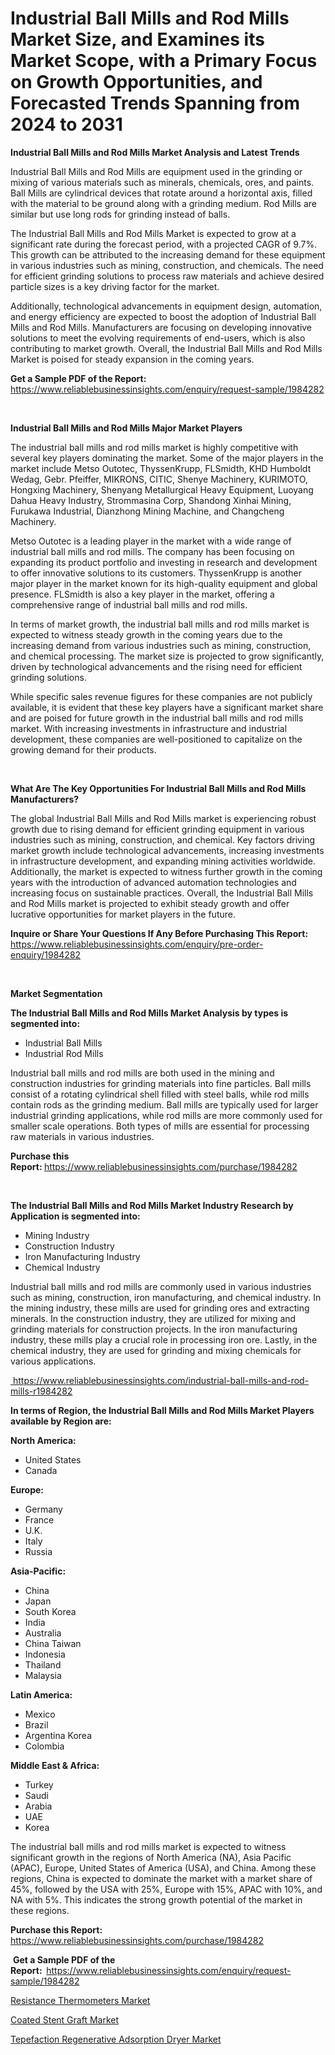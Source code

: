<p><h1>Industrial Ball Mills and Rod Mills Market Size, and Examines its Market Scope, with a Primary Focus on Growth Opportunities, and Forecasted Trends Spanning from 2024 to 2031</h1></p><p><strong>Industrial Ball Mills and Rod Mills Market Analysis and Latest Trends</strong></p>
<p><p>Industrial Ball Mills and Rod Mills are equipment used in the grinding or mixing of various materials such as minerals, chemicals, ores, and paints. Ball Mills are cylindrical devices that rotate around a horizontal axis, filled with the material to be ground along with a grinding medium. Rod Mills are similar but use long rods for grinding instead of balls.</p><p>The Industrial Ball Mills and Rod Mills Market is expected to grow at a significant rate during the forecast period, with a projected CAGR of 9.7%. This growth can be attributed to the increasing demand for these equipment in various industries such as mining, construction, and chemicals. The need for efficient grinding solutions to process raw materials and achieve desired particle sizes is a key driving factor for the market.</p><p>Additionally, technological advancements in equipment design, automation, and energy efficiency are expected to boost the adoption of Industrial Ball Mills and Rod Mills. Manufacturers are focusing on developing innovative solutions to meet the evolving requirements of end-users, which is also contributing to market growth. Overall, the Industrial Ball Mills and Rod Mills Market is poised for steady expansion in the coming years.</p></p>
<p><strong>Get a Sample PDF of the Report:&nbsp;</strong> <a href="https://www.reliablebusinessinsights.com/enquiry/request-sample/1984282">https://www.reliablebusinessinsights.com/enquiry/request-sample/1984282</a></p>
<p>&nbsp;</p>
<p><strong>Industrial Ball Mills and Rod Mills Major Market Players</strong></p>
<p><p>The industrial ball mills and rod mills market is highly competitive with several key players dominating the market. Some of the major players in the market include Metso Outotec, ThyssenKrupp, FLSmidth, KHD Humboldt Wedag, Gebr. Pfeiffer, MIKRONS, CITIC, Shenye Machinery, KURIMOTO, Hongxing Machinery, Shenyang Metallurgical Heavy Equipment, Luoyang Dahua Heavy Industry, Strommasina Corp, Shandong Xinhai Mining, Furukawa Industrial, Dianzhong Mining Machine, and Changcheng Machinery.</p><p>Metso Outotec is a leading player in the market with a wide range of industrial ball mills and rod mills. The company has been focusing on expanding its product portfolio and investing in research and development to offer innovative solutions to its customers. ThyssenKrupp is another major player in the market known for its high-quality equipment and global presence. FLSmidth is also a key player in the market, offering a comprehensive range of industrial ball mills and rod mills.</p><p>In terms of market growth, the industrial ball mills and rod mills market is expected to witness steady growth in the coming years due to the increasing demand from various industries such as mining, construction, and chemical processing. The market size is projected to grow significantly, driven by technological advancements and the rising need for efficient grinding solutions.</p><p>While specific sales revenue figures for these companies are not publicly available, it is evident that these key players have a significant market share and are poised for future growth in the industrial ball mills and rod mills market. With increasing investments in infrastructure and industrial development, these companies are well-positioned to capitalize on the growing demand for their products.</p></p>
<p>&nbsp;</p>
<p><strong>What Are The Key Opportunities For Industrial Ball Mills and Rod Mills Manufacturers?</strong></p>
<p><p>The global Industrial Ball Mills and Rod Mills market is experiencing robust growth due to rising demand for efficient grinding equipment in various industries such as mining, construction, and chemical. Key factors driving market growth include technological advancements, increasing investments in infrastructure development, and expanding mining activities worldwide. Additionally, the market is expected to witness further growth in the coming years with the introduction of advanced automation technologies and increasing focus on sustainable practices. Overall, the Industrial Ball Mills and Rod Mills market is projected to exhibit steady growth and offer lucrative opportunities for market players in the future.</p></p>
<p><strong>Inquire or Share Your Questions If Any Before Purchasing This Report:</strong> <a href="https://www.reliablebusinessinsights.com/enquiry/pre-order-enquiry/1984282">https://www.reliablebusinessinsights.com/enquiry/pre-order-enquiry/1984282</a></p>
<p>&nbsp;</p>
<p><strong>Market Segmentation</strong></p>
<p><strong>The Industrial Ball Mills and Rod Mills Market Analysis by types is segmented into:</strong></p>
<p><ul><li>Industrial Ball Mills</li><li>Industrial Rod Mills</li></ul></p>
<p><p>Industrial ball mills and rod mills are both used in the mining and construction industries for grinding materials into fine particles. Ball mills consist of a rotating cylindrical shell filled with steel balls, while rod mills contain rods as the grinding medium. Ball mills are typically used for larger industrial grinding applications, while rod mills are more commonly used for smaller scale operations. Both types of mills are essential for processing raw materials in various industries.</p></p>
<p><strong>Purchase this Report:&nbsp;</strong><a href="https://www.reliablebusinessinsights.com/purchase/1984282">https://www.reliablebusinessinsights.com/purchase/1984282</a></p>
<p>&nbsp;</p>
<p><strong>The Industrial Ball Mills and Rod Mills Market Industry Research by Application is segmented into:</strong></p>
<p><ul><li>Mining Industry</li><li>Construction Industry</li><li>Iron Manufacturing Industry</li><li>Chemical Industry</li></ul></p>
<p><p>Industrial ball mills and rod mills are commonly used in various industries such as mining, construction, iron manufacturing, and chemical industry. In the mining industry, these mills are used for grinding ores and extracting minerals. In the construction industry, they are utilized for mixing and grinding materials for construction projects. In the iron manufacturing industry, these mills play a crucial role in processing iron ore. Lastly, in the chemical industry, they are used for grinding and mixing chemicals for various applications.</p></p>
<p><a href="https://www.reliablebusinessinsights.com/industrial-ball-mills-and-rod-mills-r1984282">&nbsp;https://www.reliablebusinessinsights.com/industrial-ball-mills-and-rod-mills-r1984282</a></p>
<p><strong>In terms of Region, the Industrial Ball Mills and Rod Mills Market Players available by Region are:</strong></p>
<p>
    <p> <strong> North America: </strong>
        <ul>
            <li>United States</li>
            <li>Canada</li>
        </ul>
        </p> 
    <p> <strong> Europe: </strong>
        <ul>
            <li>Germany</li>
            <li>France</li>
            <li>U.K.</li>
            <li>Italy</li>
            <li>Russia</li>
        </ul>
        </p> 
    <p> <strong> Asia-Pacific: </strong>
        <ul>
            <li>China</li>
            <li>Japan</li>
            <li>South Korea</li>
            <li>India</li>
            <li>Australia</li>
            <li>China Taiwan</li>
            <li>Indonesia</li>
            <li>Thailand</li>
            <li>Malaysia</li>
        </ul>
        </p> 
    <p> <strong> Latin America: </strong>
        <ul>
            <li>Mexico</li>
            <li>Brazil</li>
            <li>Argentina Korea</li>
            <li>Colombia</li>
        </ul>
        </p> 
    <p> <strong> Middle East & Africa: </strong>
        <ul>
            <li>Turkey</li>
            <li>Saudi</li>
            <li>Arabia</li>
            <li>UAE</li>
            <li>Korea</li>
        </ul>
    </p>
    </p>
<p><p>The industrial ball mills and rod mills market is expected to witness significant growth in the regions of North America (NA), Asia Pacific (APAC), Europe, United States of America (USA), and China. Among these regions, China is expected to dominate the market with a market share of 45%, followed by the USA with 25%, Europe with 15%, APAC with 10%, and NA with 5%. This indicates the strong growth potential of the market in these regions.</p></p>
<p><strong>Purchase this Report: </strong><a href="https://www.reliablebusinessinsights.com/purchase/1984282">https://www.reliablebusinessinsights.com/purchase/1984282</a></p>
<p>&nbsp;<strong>Get a Sample PDF of the Report:&nbsp;&nbsp;</strong><a href="https://www.reliablebusinessinsights.com/enquiry/request-sample/1984282">https://www.reliablebusinessinsights.com/enquiry/request-sample/1984282</a></p>
<p><strong></strong></p>
<p><p><a href="https://github.com/HenrietteMills1/Market-Research-Report-List-1/blob/main/resistance-thermometers-market.md">Resistance Thermometers Market</a></p><p><a href="https://www.linkedin.com/pulse/market-forecast-global-coated-stent-graft-trends-impact-1dwic?trackingId=BvRsVXnh%2BNwWTzN3FaHcRg%3D%3D">Coated Stent Graft Market</a></p><p><a href="https://www.linkedin.com/pulse/global-tepefaction-regenerative-adsorption-dryer-market-qbf9c?trackingId=rJ%2F98H8QJNtDdWGVb85CLg%3D%3D">Tepefaction Regenerative Adsorption Dryer Market</a></p></p>